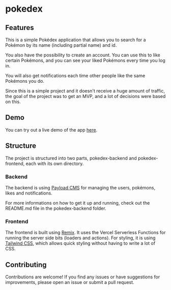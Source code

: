 # pokedex

## Features
This is a simple Pokédex application that allows you to search for a Pokémon by its name (including partial name) and id.

You also have the possibility to create an account. You can use this to like certain Pokémons, and you can see your liked Pokémons every time you log in.

You will also get notifications each time other people like the same Pokémons you do.

Since this is a simple project and it doesn't receive a huge amount of traffic, the goal of the project was to get an MVP, and a lot of decisions were based on this.

## Demo
You can try out a live demo of the app [here](https://pokedex-pani.vercel.app/).

## Structure
The project is structured into two parts, pokedex-backend and pokedex-frontend, each with its own directory.

### Backend
The backend is using [Payload CMS](https://payloadcms.com/) for managing the users, pokémons, likes and notifications.

For more informations on how to get it up and running, check out the README.md file in the pokedex-backend folder.

### Frontend
The frontend is built using [Remix](https://remix.run/). It uses the Vercel Serverless Functions for running the server side bits (loaders and actions). For styling, it is using [Tailwind CSS](https://tailwindcss.com/), which allows quick styling without having to write a lot of CSS.

## Contributing
Contributions are welcome! If you find any issues or have suggestions for improvements, please open an issue or submit a pull request.
